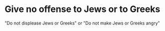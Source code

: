 # Give no offense to Jews or to Greeks

"Do not displease Jews or Greeks" or "Do not make Jews or Greeks angry"

